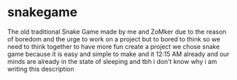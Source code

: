 # snakegame
The old traditional Snake Game made by me and ZoMker due to the reason of boredom and the urge to work on a project but to bored to think so we need to think together to have more fun create a project we chose snake game because it is easy and simple to make and it 12:15 AM already and our minds are already in the state of sleeping and tbh i don't know why i am writing this description
